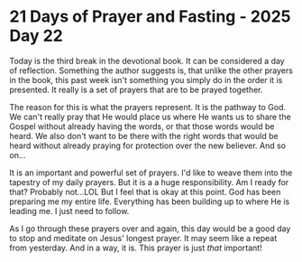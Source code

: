 # 21 Days of Prayer and Fasting - 2025 Day 22

Today is the third break in the devotional book. It can be considered a day of reflection. Something the author suggests is, that unlike the other prayers in the book, this past week isn't something you simply do in the order it is presented. It really is a set of prayers that are to be prayed together.

The reason for this is what the prayers represent. It is the pathway to God. We can't really pray that He would place us where He wants us to share the Gospel without already having the words, or that those words would be heard. We also don't want to be there with the right words that would be heard without already praying for protection over the new believer. And so on...

It is an important and powerful set of prayers. I'd like to weave them into the tapestry of my daily prayers. But it is a a huge responsibility. Am I ready for that? Probably not...LOL But I feel that is okay at this point. God has been preparing me my entire life. Everything has been building up to where He is leading me. I just need to follow.

As I go through these prayers over and again, this day would be a good day to stop and meditate on Jesus' longest prayer. It may seem like a repeat from yesterday. And in a way, it is. This prayer is just *that* important!